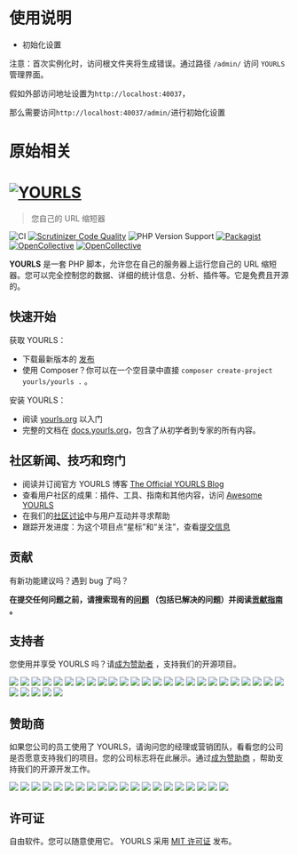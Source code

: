 # 使用说明

*   初始化设置

注意：首次实例化时，访问根文件夹将生成错误。通过路径 `/admin/` 访问 `YOURLS` 管理界面。

假如外部访问地址设置为`http://localhost:40037`，

那么需要访问`http://localhost:40037/admin/`进行初始化设置

# 原始相关

# [![YOURLS](https://raw.githubusercontent.com/YOURLS/YOURLS/master/images/yourls-logo.svg)](https://yourls.org)

> 您自己的 URL 缩短器

![CI](https://github.com/YOURLS/YOURLS/workflows/CI/badge.svg) [![Scrutinizer Code Quality](https://scrutinizer-ci.com/g/YOURLS/YOURLS/badges/quality-score.png?b=master)](https://scrutinizer-ci.com/g/YOURLS/YOURLS/?branch=master) ![PHP Version Support](https://img.shields.io/packagist/php-v/yourls/yourls) [![Packagist](https://img.shields.io/packagist/v/yourls/yourls.svg)](https://packagist.org/packages/yourls/yourls) [![OpenCollective](https://opencollective.com/yourls/backers/badge.svg)](https://opencollective.com/yourls#contributors) [![OpenCollective](https://opencollective.com/yourls/sponsors/badge.svg)](#sponsors)

**YOURLS** 是一套 PHP 脚本，允许您在自己的服务器上运行您自己的 URL 缩短器。您可以完全控制您的数据、详细的统计信息、分析、插件等。它是免费且开源的。

## 快速开始

获取 YOURLS：

*   下载最新版本的 [发布](https://github.com/YOURLS/YOURLS/releases)
*   使用 Composer？你可以在一个空目录中直接 `composer create-project yourls/yourls .` 。

安装 YOURLS：

*   阅读 [yourls.org](https://yourls.org) 以入门
*   完整的文档在 [docs.yourls.org](https://docs.yourls.org)，包含了从初学者到专家的所有内容。

## 社区新闻、技巧和窍门

*   阅读并订阅官方 YOURLS 博客 [The Official YOURLS Blog](http://blog.yourls.org)
*   查看用户社区的成果：插件、工具、指南和其他内容，访问 [Awesome YOURLS](https://github.com/YOURLS/awesome-yourls)
*   在我们的[社区讨论](https://github.com/YOURLS/YOURLS/discussions)中与用户互动并寻求帮助
*   跟踪开发进度：为这个项目点“星标”和“关注”，查看[提交信息](https://github.com/YOURLS/YOURLS/commits/master)

## 贡献

有新功能建议吗？遇到 bug 了吗？

**在提交任何问题之前，请搜索现有的[问题](https://github.com/YOURLS/YOURLS/issues) （包括已解决的问题）并阅读[贡献指南](https://github.com/YOURLS/.github/blob/master/CONTRIBUTING.md) 。**

## 支持者

您使用并享受 YOURLS 吗？请[成为赞助者](https://opencollective.com/yourls#backer) ，支持我们的开源项目。

[![](https://opencollective.com/yourls/backer/0/avatar.svg)](https://opencollective.com/yourls/backer/0/website) [![](https://opencollective.com/yourls/backer/1/avatar.svg)](https://opencollective.com/yourls/backer/1/website) [![](https://opencollective.com/yourls/backer/2/avatar.svg)](https://opencollective.com/yourls/backer/2/website) [![](https://opencollective.com/yourls/backer/3/avatar.svg)](https://opencollective.com/yourls/backer/3/website) [![](https://opencollective.com/yourls/backer/4/avatar.svg)](https://opencollective.com/yourls/backer/4/website) [![](https://opencollective.com/yourls/backer/5/avatar.svg)](https://opencollective.com/yourls/backer/5/website) [![](https://opencollective.com/yourls/backer/6/avatar.svg)](https://opencollective.com/yourls/backer/6/website) [![](https://opencollective.com/yourls/backer/7/avatar.svg)](https://opencollective.com/yourls/backer/7/website) [![](https://opencollective.com/yourls/backer/8/avatar.svg)](https://opencollective.com/yourls/backer/8/website) [![](https://opencollective.com/yourls/backer/9/avatar.svg)](https://opencollective.com/yourls/backer/9/website) [![](https://opencollective.com/yourls/backer/10/avatar.svg)](https://opencollective.com/yourls/backer/10/website) [![](https://opencollective.com/yourls/backer/11/avatar.svg)](https://opencollective.com/yourls/backer/11/website) [![](https://opencollective.com/yourls/backer/12/avatar.svg)](https://opencollective.com/yourls/backer/12/website) [![](https://opencollective.com/yourls/backer/13/avatar.svg)](https://opencollective.com/yourls/backer/13/website) [![](https://opencollective.com/yourls/backer/14/avatar.svg)](https://opencollective.com/yourls/backer/14/website) [![](https://opencollective.com/yourls/backer/15/avatar.svg)](https://opencollective.com/yourls/backer/15/website) [![](https://opencollective.com/yourls/backer/16/avatar.svg)](https://opencollective.com/yourls/backer/16/website) [![](https://opencollective.com/yourls/backer/17/avatar.svg)](https://opencollective.com/yourls/backer/17/website) [![](https://opencollective.com/yourls/backer/18/avatar.svg)](https://opencollective.com/yourls/backer/18/website) [![](https://opencollective.com/yourls/backer/19/avatar.svg)](https://opencollective.com/yourls/backer/19/website) [![](https://opencollective.com/yourls/backer/20/avatar.svg)](https://opencollective.com/yourls/backer/20/website) [![](https://opencollective.com/yourls/backer/21/avatar.svg)](https://opencollective.com/yourls/backer/21/website) [![](https://opencollective.com/yourls/backer/22/avatar.svg)](https://opencollective.com/yourls/backer/22/website) [![](https://opencollective.com/yourls/backer/23/avatar.svg)](https://opencollective.com/yourls/backer/23/website) [![](https://opencollective.com/yourls/backer/24/avatar.svg)](https://opencollective.com/yourls/backer/24/website) [![](https://opencollective.com/yourls/backer/25/avatar.svg)](https://opencollective.com/yourls/backer/25/website) [![](https://opencollective.com/yourls/backer/26/avatar.svg)](https://opencollective.com/yourls/backer/26/website) [![](https://opencollective.com/yourls/backer/27/avatar.svg)](https://opencollective.com/yourls/backer/27/website) [![](https://opencollective.com/yourls/backer/28/avatar.svg)](https://opencollective.com/yourls/backer/28/website) [![](https://opencollective.com/yourls/backer/29/avatar.svg)](https://opencollective.com/yourls/backer/29/website)

## 赞助商

如果您公司的员工使用了 YOURLS，请询问您的经理或营销团队，看看您的公司是否愿意支持我们的项目。您的公司标志将在此展示。通过[成为赞助商](https://opencollective.com/yourls) ，帮助支持我们的开源开发工作。

[![](https://opencollective.com/yourls/sponsor/0/avatar.svg)](https://opencollective.com/yourls/sponsor/0/website) [![](https://opencollective.com/yourls/sponsor/1/avatar.svg)](https://opencollective.com/yourls/sponsor/1/website) [![](https://opencollective.com/yourls/sponsor/2/avatar.svg)](https://opencollective.com/yourls/sponsor/2/website) [![](https://opencollective.com/yourls/sponsor/3/avatar.svg)](https://opencollective.com/yourls/sponsor/3/website) [![](https://opencollective.com/yourls/sponsor/4/avatar.svg)](https://opencollective.com/yourls/sponsor/4/website) [![](https://opencollective.com/yourls/sponsor/5/avatar.svg)](https://opencollective.com/yourls/sponsor/5/website) [![](https://opencollective.com/yourls/sponsor/6/avatar.svg)](https://opencollective.com/yourls/sponsor/6/website) [![](https://opencollective.com/yourls/sponsor/7/avatar.svg)](https://opencollective.com/yourls/sponsor/7/website) [![](https://opencollective.com/yourls/sponsor/8/avatar.svg)](https://opencollective.com/yourls/sponsor/8/website) [![](https://opencollective.com/yourls/sponsor/9/avatar.svg)](https://opencollective.com/yourls/sponsor/9/website) [![](https://opencollective.com/yourls/sponsor/10/avatar.svg)](https://opencollective.com/yourls/sponsor/10/website) [![](https://opencollective.com/yourls/sponsor/11/avatar.svg)](https://opencollective.com/yourls/sponsor/11/website) [![](https://opencollective.com/yourls/sponsor/12/avatar.svg)](https://opencollective.com/yourls/sponsor/12/website) [![](https://opencollective.com/yourls/sponsor/13/avatar.svg)](https://opencollective.com/yourls/sponsor/13/website) [![](https://opencollective.com/yourls/sponsor/14/avatar.svg)](https://opencollective.com/yourls/sponsor/14/website) [![](https://opencollective.com/yourls/sponsor/15/avatar.svg)](https://opencollective.com/yourls/sponsor/15/website) [![](https://opencollective.com/yourls/sponsor/16/avatar.svg)](https://opencollective.com/yourls/sponsor/16/website) [![](https://opencollective.com/yourls/sponsor/17/avatar.svg)](https://opencollective.com/yourls/sponsor/17/website) [![](https://opencollective.com/yourls/sponsor/18/avatar.svg)](https://opencollective.com/yourls/sponsor/18/website) [![](https://opencollective.com/yourls/sponsor/19/avatar.svg)](https://opencollective.com/yourls/sponsor/19/website)

## 许可证

自由软件。您可以随意使用它。
YOURLS 采用 [MIT 许可证](LICENSE) 发布。